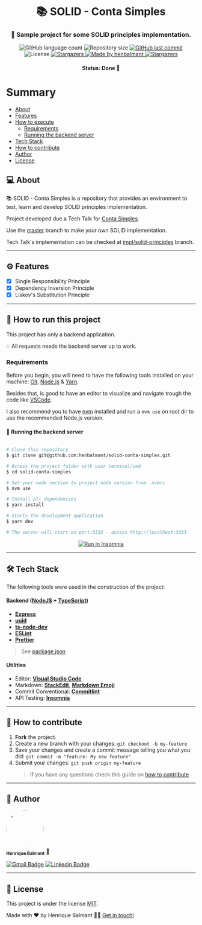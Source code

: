 <h1 align="center">
     📚 SOLID - Conta Simples
</h1>

<h3 align="center">
    🌱 Sample project for some SOLID principles implementation.
</h3>

<p align="center">
  <img alt="GitHub language count" src="https://img.shields.io/github/languages/count/henbalmant/solid-conta-simples?color=%2304D361">

  <img alt="Repository size" src="https://img.shields.io/github/repo-size/henbalmant/solid-conta-simples">

  <a href="https://github.com/henbalmant/solid-conta-simples/commits/master">
    <img alt="GitHub last commit" src="https://img.shields.io/github/last-commit/henbalmant/solid-conta-simples">
  </a>

   <img alt="License" src="https://img.shields.io/badge/license-MIT-brightgreen">
   <a href="https://github.com/henbalmant/solid-conta-simples/stargazers">
    <img alt="Stargazers" src="https://img.shields.io/github/stars/henbalmant/solid-conta-simples?style=social">
  </a>

  <a href="https://batcave.dev.br">
    <img alt="Made by henbalmant" src="https://img.shields.io/badge/made%20by-henbalmant-%237519C1">
  </a>

  <a href="https://batcave.dev.br/">
    <img alt="Stargazers" src="https://img.shields.io/badge/Batcave-Community-%237159c1?style=flat&logo=ghost">
    </a>

</p>

<h4 align="center">
	Status: Done 🚀
</h4>

# Summary

<!--ts-->

- [About](#-about)
- [Features](#%EF%B8%8F-features)
- [How to execute](#-how-to-run-this-project)
  - [Requirements](#requirements)
  - [Running the backend server](#-running-the-backend-server)
- [Tech Stack](#-tech-stack)
- [How to contribute](#-how-to-contribute)
- [Author](#-author)
- [License](#-license)
<!--te-->

## 💻 About

📚 SOLID - Conta Simples is a repository that provides an environment to test, learn and develop SOLID principles implementation.

Project developed due a Tech Talk for [Conta Simples](https://contasimples.com/).

Use the [master](https://github.com/henbalmant/solid-conta-simples/tree/master) branch to make your own SOLID implementation.

Tech Talk's implementation can be checked at [impl/solid-principles](https://github.com/henbalmant/solid-conta-simples/tree/impl/solid-principles) branch.

---

## ⚙️ Features

- [x] Single Responsibility Principle
- [x] Dependency Inversion Principle
- [x] Liskov's Substitution Principle

---

## 🚀 How to run this project

This project has only a backend application.

💡 All requests needs the backend server up to work.

### Requirements

Before you begin, you will need to have the following tools installed on your machine:
[Git](https://git-scm.com), [Node.js](https://nodejs.org/en/) & [Yarn](https://yarnpkg.com/getting-started/install).

Besides that, is good to have an editor to visualize and navigate trough the code like [VSCode](https://code.visualstudio.com/).

I also recommend you to have [nvm](https://github.com/nvm-sh/nvm) installed and run a `nvm use` on root dir to use the recommended Node.js version.

#### 🎲 Running the backend server

```bash

# Clone this repository
$ git clone git@github.com:henbalmant/solid-conta-simples.git

# Access the project folder with your terminal/cmd
$ cd solid-conta-simples

# Set your node version to project node version from .nvmrc
$ nvm use

# Install all dependencies
$ yarn install

# Starts the development application
$ yarn dev

# The server will start on port:3333 - access http://localhost:3333

```

<p align="center">
  <a href="https://github.com/henbalmant/solid-conta-simples/blob/master/Insomnia_API_SOLID_Conta_Simples.json" target="_blank"><img src="https://insomnia.rest/images/run.svg" alt="Run in Insomnia"></a>
</p>

---

## 🛠 Tech Stack

The following tools were used in the construction of the project:

#### [](https://github.com/tgmarinho/Ecoleta#server-nodejs--typescript)**Backend** ([NodeJS](https://nodejs.org/en/) + [TypeScript](https://www.typescriptlang.org/))

- **[Express](https://expressjs.com/)**
- **[uuid](https://www.npmjs.com/package/uuid)**
- **[ts-node-dev](https://www.npmjs.com/package/ts-node-dev)**
- **[ESLint](https://eslint.org/)**
- **[Prettier](https://prettier.io/)**

> See [package.json](https://github.com/henbalmant/solid-conta-simples/blob/master/package.json)

#### [](https://github.com/tgmarinho/Ecoleta#utilit%C3%A1rios)**Utilities**

- Editor: **[Visual Studio Code](https://code.visualstudio.com/)**
- Markdown: **[StackEdit](https://stackedit.io/)**, **[Markdown Emoji](https://gist.github.com/rxaviers/7360908)**
- Commit Conventional: **[Commitlint](https://github.com/conventional-changelog/commitlint)**
- API Testing: **[Insomnia](https://insomnia.rest/)**

---

## 💪 How to contribute

1. **Fork** the project.
2. Create a new branch with your changes: `git checkout -b my-feature`
3. Save your changes and create a commit message telling you what you did: `git commit -m "feature: My new feature"`
4. Submit your changes: `git push origin my-feature`
   > If you have any questions check this guide on [how to contribute](./CONTRIBUTING.md)

---

## 🦸 Author

<a href="https://batcave.dev.br/author/henbalmant/">
 <img style="border-radius: 50%;" src="https://avatars.githubusercontent.com/u/20211646?v=4" width="100px;" alt=""/>
 <br />
 <sub><b>Henrique Balmant</b></sub></a> <a href="https://batcave.dev.br/author/henbalmant/" title="Batcave">🚀</a>
 <br />

[![Gmail Badge](https://img.shields.io/badge/-henrique.balmant@gmail.com-c14438?style=flat-square&logo=Gmail&logoColor=white&link=mailto:henrique.balmant@gmail.com)](mailto:henrique.balmant@gmail.com)
[![Linkedin Badge](https://img.shields.io/badge/-Henrique%20Balmant-blue?style=flat-square&logo=Linkedin&logoColor=white&link=https://www.linkedin.com/in/henrique-balmant/)](https://www.linkedin.com/in/henrique-balmant/)

---

## 📝 License

This project is under the license [MIT](./LICENSE).

Made with ❤️ by Henrique Balmant 👋🏽 [Get in touch!](https://www.linkedin.com/in/henrique-balmant/)
